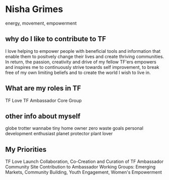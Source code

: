 # Nisha Grimes

energy, movement, empowerment

## why do I like to contribute to TF

I love helping to empower people with beneficial tools and information that enable them to positvely change their lives and create thriving communities. In return, the passion, creativity and drive of my fellow TF'ers empowers and inspires me to continuously strive towards self improvement, to break free of my own limiting beliefs and to create the world I wish to live in. 

## What are my roles in TF

TF Love 
TF Ambassador Core Group

## other info about myself

globe trotter
wannabe tiny home owner 
zero waste goals
personal development enthusiast
planet protector
plant lover

## My Priorities 

TF Love Launch
Collaboration, Co-Creation and Curation of TF Ambassador Community Site
Contribution to Ambassador Working Groups: Emerging Markets, Community Building, Youth Engagement, Women's Empowerment
